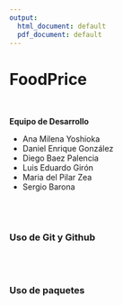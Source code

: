 ```yaml
---
output:
  html_document: default
  pdf_document: default
---
```


# **FoodPrice**

<br/>

**Equipo de Desarrollo**

- Ana Milena Yoshioka
- Daniel Enrique González
- Diego Baez Palencia
- Luis Eduardo Girón
- Maria del Pilar Zea 
- Sergio Barona

<br/><br/>

### **Uso de Git y Github**

<br/><br/>


### **Uso de paquetes**







